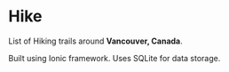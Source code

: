 # Hike

List of Hiking trails around **Vancouver, Canada**.

Built using Ionic framework.
Uses SQLite for data storage.
